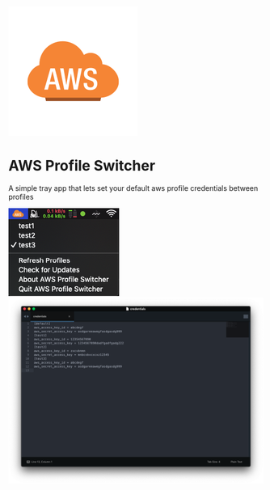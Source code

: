 ![logo](https://raw.githubusercontent.com/kickthedragon/aws_profile_switcher/master/build/icon.png)
# AWS Profile Switcher
A simple tray app that lets set your default aws profile credentials between profiles

![Screenshot1](https://raw.githubusercontent.com/kickthedragon/aws_profile_switcher/master/screenshots/Screenshot-1.png)
![Screenshot1](https://raw.githubusercontent.com/kickthedragon/aws_profile_switcher/master/screenshots/Screenshot-2.png)

